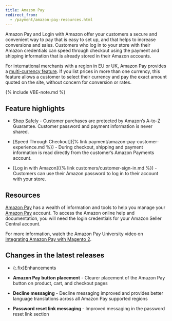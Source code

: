 ```yaml
---
title: Amazon Pay
redirect_from:
  - /payment/amazon-pay-resources.html
---
```


Amazon Pay and Login with Amazon offer your customers a secure and convenient way to pay that is easy to set up, and that helps to increase conversions and sales. Customers who log in to your store with their Amazon credentials can speed through checkout using the payment and shipping information that is already stored in their Amazon accounts.

For international merchants with a region in EU or UK, Amazon Pay provides a [multi-currency feature][1]. If you list prices in more than one currency, this feature allows a customer to select their currency and pay the exact amount quoted on the site, without concern for conversion or rates.

{% include VBE-note.md %}

## Feature highlights

- [Shop Safely][2] - Customer purchases are protected by Amazon’s A-to-Z Guarantee. Customer password and payment information is never shared.

- [Speed Through Checkout]({% link payment/amazon-pay-customer-experience.md %}) - During checkout, shipping and payment information is read directly from the customer’s Amazon Payments account.

- [Log in with Amazon]({% link customers/customer-sign-in.md %}) - Customers can use their Amazon password to log in to their account with your store.

## Resources

[Amazon Pay](https://pay.amazon.com) has a wealth of information and tools to help you manage your [Amazon Pay](https://pay.amazon.com) account. To access the Amazon online help and documentation, you will need the login credentials for your Amazon Seller Central account.

For more information, watch the Amazon Pay University video on [Integrating Amazon Pay with Magento 2][3].

## Changes in the latest releases

- {:.fix}Enhancements

- **Amazon Pay button placement** - Clearer placement of the Amazon Pay button on product, cart, and checkout pages
- **Decline messaging** - Decline messaging improved and provides better language translations across all Amazon Pay supported regions
- **Password reset link messaging** - Improved messaging in the password reset link section

[1]: https://pay.amazon.com/eu/help/5BDCWHCUC27485L
[2]: https://pay.amazon.com/us/help/201212420?
[3]: https://www.youtube.com/watch?v=sDpxjHChKV4
